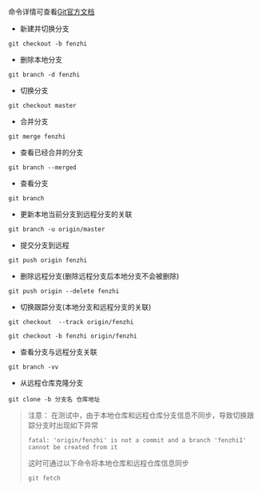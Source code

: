 命令详情可查看[Git官方文档](!https://git-scm.com/book/zh/v2)
* 新建并切换分支
```
git checkout -b fenzhi
```
* 删除本地分支
```
git branch -d fenzhi
```
* 切换分支
```
git checkout master
```
* 合并分支 
```
git merge fenzhi
```
* 查看已经合并的分支
```
git branch --merged
```
* 查看分支
```
git branch
```
* 更新本地当前分支到远程分支的关联
```
git branch -u origin/master
```
* 提交分支到远程
```
git push origin fenzhi
```
* 删除远程分支(删除远程分支后本地分支不会被删除)
```
git push origin --delete fenzhi
```
* 切换跟踪分支(本地分支和远程分支的关联)
```
git checkout  --track origin/fenzhi

git checkout -b fenzhi origin/fenzhi
```
* 查看分支与远程分支关联
```
git branch -vv
```
* 从远程仓库克隆分支
```
git clone -b 分支名 仓库地址
```

> 注意：
> 在测试中，由于本地仓库和远程仓库分支信息不同步，导致切换跟踪分支时出现如下异常
> ```
> fatal: 'origin/fenzhi' is not a commit and a branch 'fenzhi1' cannot be created from it
> ```
> 这时可通过以下命令将本地仓库和远程仓库信息同步
> ``` 
> git fetch
> ```




